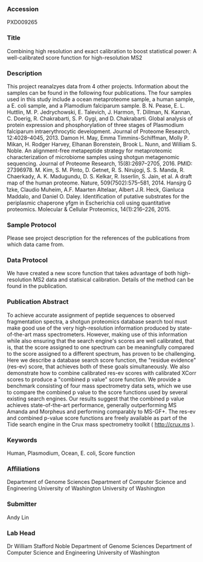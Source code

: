 ### Accession
PXD009265

### Title
Combining high resolution and exact calibration to boost statistical power: A well-calibrated score function for high-resolution MS2

### Description
This project reanalzyes data from 4 other projects. Information about the samples can be found in the following four publications. The four samples used in this study include a ocean metaproteome sample, a human sample, a E. coli sample, and a Plamodium falciparum sample.   B. N. Pease, E. L. Huttlin, M. P. Jedrychowski, E. Talevich, J. Harmon, T. Dillman, N. Kannan, C. Doerig, R. Chakrabarti, S. P. Gygi, and D. Chakrabarti. Global analysis of protein expression and phosphorylation of three stages of Plasmodium falciparum intraerythrocytic development. Journal of Proteome Research, 12:4028–4045, 2013.  Damon H. May, Emma Timmins-Schiffman, Molly P. Mikan, H. Rodger Harvey, Elhanan Borenstein, Brook L. Nunn, and William S. Noble. An alignment-free metapeptide strategy for metaproteomic characterization of microbiome samples using shotgun metagenomic sequencing. Journal of Proteome Research, 15(8):2697–2705, 2016. PMID: 27396978.  M. Kim, S. M. Pinto, D. Getnet, R. S. Nirujogi, S. S. Manda, R. Chaerkady, A. K. Madugundu, D. S. Kelkar, R. Isserlin, S. Jain, et al. A draft map of the human proteome. Nature, 509(7502):575–581, 2014.  Hansjrg G ̋tzke, Claudio Muheim, A.F. Maarten Altelaar, Albert J.R. Heck, Gianluca Maddalo, and Daniel O. Daley. Identification of putative substrates for the periplasmic chaperone yfgm in Escherichia coli using quantitative proteomics. Molecular & Cellular Proteomics, 14(1):216–226, 2015.

### Sample Protocol
Please see project description for the references of the publications from which data came from.

### Data Protocol
We have created a new score function that takes advantage of both high-resolution MS2 data and statisical calibration. Details of the method can be found in the publication.

### Publication Abstract
To achieve accurate assignment of peptide sequences to observed fragmentation spectra, a shotgun proteomics database search tool must make good use of the very high-resolution information produced by state-of-the-art mass spectrometers. However, making use of this information while also ensuring that the search engine's scores are well calibrated, that is, that the score assigned to one spectrum can be meaningfully compared to the score assigned to a different spectrum, has proven to be challenging. Here we describe a database search score function, the "residue evidence" (res-ev) score, that achieves both of these goals simultaneously. We also demonstrate how to combine calibrated res-ev scores with calibrated XCorr scores to produce a "combined p value" score function. We provide a benchmark consisting of four mass spectrometry data sets, which we use to compare the combined p value to the score functions used by several existing search engines. Our results suggest that the combined p value achieves state-of-the-art performance, generally outperforming MS Amanda and Morpheus and performing comparably to MS-GF+. The res-ev and combined p-value score functions are freely available as part of the Tide search engine in the Crux mass spectrometry toolkit ( http://crux.ms ).

### Keywords
Human, Plasmodium, Ocean, E. coli, Score function

### Affiliations
Department of Genome Sciences Department of Computer Science and Engineering University of Washington
University of Washington

### Submitter
Andy Lin

### Lab Head
Dr William Stafford Noble
Department of Genome Sciences Department of Computer Science and Engineering University of Washington


